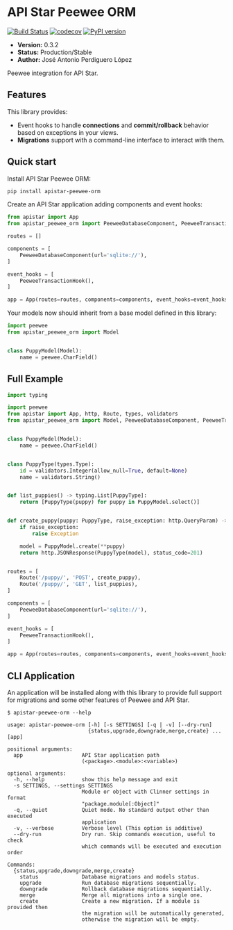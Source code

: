 # API Star Peewee ORM
[![Build Status](https://travis-ci.org/PeRDy/apistar-peewee-orm.svg?branch=master)](https://travis-ci.org/PeRDy/apistar-peewee-orm)
[![codecov](https://codecov.io/gh/PeRDy/apistar-peewee-orm/branch/master/graph/badge.svg)](https://codecov.io/gh/PeRDy/apistar-peewee-orm)
[![PyPI version](https://badge.fury.io/py/apistar-peewee-orm.svg)](https://badge.fury.io/py/apistar-peewee-orm)

* **Version:** 0.3.2
* **Status:** Production/Stable
* **Author:** José Antonio Perdiguero López

Peewee integration for API Star.

## Features
This library provides:
 * Event hooks to handle **connections** and **commit/rollback** behavior based on exceptions in your views.
 * **Migrations** support with a command-line interface to interact with them.

## Quick start
Install API Star Peewee ORM:

```bash
pip install apistar-peewee-orm
```

Create an API Star application adding components and event hooks:

```python
from apistar import App
from apistar_peewee_orm import PeeweeDatabaseComponent, PeeweeTransactionHook

routes = []

components = [
    PeeweeDatabaseComponent(url='sqlite://'),
]

event_hooks = [
    PeeweeTransactionHook(),
]

app = App(routes=routes, components=components, event_hooks=event_hooks)
```

Your models now should inherit from a base model defined in this library:

```python
import peewee
from apistar_peewee_orm import Model


class PuppyModel(Model):
    name = peewee.CharField()
```

## Full Example

```python
import typing

import peewee
from apistar import App, http, Route, types, validators
from apistar_peewee_orm import Model, PeeweeDatabaseComponent, PeeweeTransactionHook


class PuppyModel(Model):
    name = peewee.CharField()


class PuppyType(types.Type):
    id = validators.Integer(allow_null=True, default=None)
    name = validators.String()


def list_puppies() -> typing.List[PuppyType]:
    return [PuppyType(puppy) for puppy in PuppyModel.select()]


def create_puppy(puppy: PuppyType, raise_exception: http.QueryParam) -> http.JSONResponse:
    if raise_exception:
        raise Exception

    model = PuppyModel.create(**puppy)
    return http.JSONResponse(PuppyType(model), status_code=201)


routes = [
    Route('/puppy/', 'POST', create_puppy),
    Route('/puppy/', 'GET', list_puppies),
]

components = [
    PeeweeDatabaseComponent(url='sqlite://'),
]

event_hooks = [
    PeeweeTransactionHook(),
]

app = App(routes=routes, components=components, event_hooks=event_hooks)
```

## CLI Application

An application will be installed along with this library to provide full support for migrations and some other features 
of Peewee and API Star.

```
$ apistar-peewee-orm --help

usage: apistar-peewee-orm [-h] [-s SETTINGS] [-q | -v] [--dry-run]
                          {status,upgrade,downgrade,merge,create} ... [app]

positional arguments:
  app                   API Star application path
                        (<package>.<module>:<variable>)

optional arguments:
  -h, --help            show this help message and exit
  -s SETTINGS, --settings SETTINGS
                        Module or object with Clinner settings in format
                        "package.module[:Object]"
  -q, --quiet           Quiet mode. No standard output other than executed
                        application
  -v, --verbose         Verbose level (This option is additive)
  --dry-run             Dry run. Skip commands execution, useful to check
                        which commands will be executed and execution order

Commands:
  {status,upgrade,downgrade,merge,create}
    status              Database migrations and models status.
    upgrade             Run database migrations sequentially.
    downgrade           Rollback database migrations sequentially.
    merge               Merge all migrations into a single one.
    create              Create a new migration. If a module is provided then
                        the migration will be automatically generated,
                        otherwise the migration will be empty.
```
